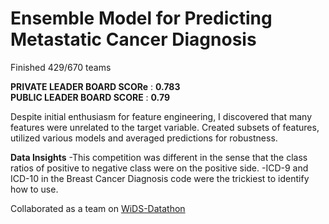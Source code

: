 # Ensemble Model for Predicting Metastatic Cancer Diagnosis

Finished 429/670 teams 

**PRIVATE LEADER BOARD SCORe** : **0.783**   <br>
**PUBLIC LEADER BOARD SCORE** : **0.79**

 Despite initial enthusiasm for feature engineering, I discovered that many features were unrelated to the target variable. Created subsets of features, utilized various models and averaged predictions for robustness.

**Data Insights**
-This competition was different in the sense that the class ratios of positive to negative class were on the positive side.
-ICD-9 and ICD-10 in the Breast Cancer Diagnosis code were the trickiest to identify how to use.

Collaborated as a team on [WiDS-Datathon](https://github.com/orgs/WiDS-Datathon/repositories)

